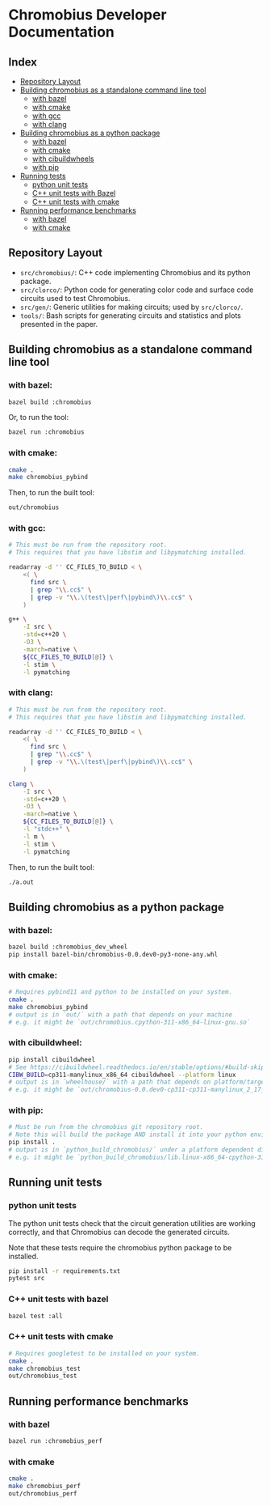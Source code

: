 # Chromobius Developer Documentation

## Index

- [Repository Layout](#Repository_Layout)
- [Building chromobius as a standalone command line tool](#build-cli)
    - [with bazel](#build-cli-bazel)
    - [with cmake](#build-cli-cmake)
    - [with gcc](#build-cli-gcc)
    - [with clang](#build-cli-clang)
- [Building chromobius as a python package](#build-python)
    - [with bazel](#build-python-bazel)
    - [with cmake](#build-python-cmake)
    - [with cibuildwheels](#build-python-cibuildwheels)
    - [with pip](#build-python-pip)
- [Running tests](#test)
    - [python unit tests](#test-python)
    - [C++ unit tests with Bazel](#test-bazel)
    - [C++ unit tests with cmake](#test-cmake)
- [Running performance benchmarks](#perf)
    - [with bazel](#perf-bazel)
    - [with cmake](#perf-cmake)

<a class="anchor" id="Repository_Layout"></a>
## Repository Layout

- `src/chromobius/`: C++ code implementing Chromobius and its python package.
- `src/clorco/`: Python code for generating color code and surface code circuits used to test Chromobius.
- `src/gen/`: Generic utilities for making circuits; used by `src/clorco/`.
- `tools/`: Bash scripts for generating circuits and statistics and plots presented in the paper.

<a class="anchor" id="build-cli"></a>
## Building chromobius as a standalone command line tool

<a class="anchor" id="build-cli-bazel"></a>
### with bazel:

```bash
bazel build :chromobius
```

Or, to run the tool:

```bash
bazel run :chromobius
```

<a class="anchor" id="build-cli-cmake"></a>
### with cmake:

```bash
cmake .
make chromobius_pybind
```

Then, to run the built tool:

```bash
out/chromobius
```

<a class="anchor" id="build-cli-gcc"></a>
### with gcc:

```bash
# This must be run from the repository root.
# This requires that you have libstim and libpymatching installed.

readarray -d '' CC_FILES_TO_BUILD < \
    <( \
      find src \
      | grep "\\.cc$" \
      | grep -v "\\.\(test\|perf\|pybind\)\\.cc$" \
    )

g++ \
    -I src \
    -std=c++20 \
    -O3 \
    -march=native \
    ${CC_FILES_TO_BUILD[@]} \
    -l stim \
    -l pymatching
```

<a class="anchor" id="build-cli-clang"></a>
### with clang:

```bash
# This must be run from the repository root.
# This requires that you have libstim and libpymatching installed.

readarray -d '' CC_FILES_TO_BUILD < \
    <( \
      find src \
      | grep "\\.cc$" \
      | grep -v "\\.\(test\|perf\|pybind\)\\.cc$" \
    )

clang \
    -I src \
    -std=c++20 \
    -O3 \
    -march=native \
    ${CC_FILES_TO_BUILD[@]} \
    -l "stdc++" \
    -l m \
    -l stim \
    -l pymatching
```

Then, to run the built tool:

```bash
./a.out
```

<a class="anchor" id="build-python"></a>
## Building chromobius as a python package

<a class="anchor" id="build-python-bazel"></a>
### with bazel:

```bash
bazel build :chromobius_dev_wheel
pip install bazel-bin/chromobius-0.0.dev0-py3-none-any.whl
```

<a class="anchor" id="build-python-cmake"></a>
### with cmake:

```bash
# Requires pybind11 and python to be installed on your system.
cmake .
make chromobius_pybind
# output is in `out/` with a path that depends on your machine
# e.g. it might be `out/chromobius.cpython-311-x86_64-linux-gnu.so`
```

<a class="anchor" id="build-python-cibuildwheel"></a>
### with cibuildwheel:

```bash
pip install cibuildwheel
# See https://cibuildwheel.readthedocs.io/en/stable/options/#build-skip for CIBW_BUILD values
CIBW_BUILD=cp311-manylinux_x86_64 cibuildwheel --platform linux
# output is in `wheelhouse/` with a path that depends on platform/target
# e.g. it might be `out/chromobius-0.0.dev0-cp311-cp311-manylinux_2_17_x86_64.manylinux2014_x86_64.whl`
```

<a class="anchor" id="build-python-pip"></a>
### with pip:

```bash
# Must be run from the chromobius git repository root.
# Note this will build the package AND install it into your python environment.
pip install .
# output is in `python_build_chromobius/` under a platform dependent directory and filename
# e.g. it might be `python_build_chromobius/lib.linux-x86_64-cpython-311/chromobius.cpython-311-x86_64-linux-gnu.so`
```


<a class="anchor" id="test"></a>
## Running unit tests

<a class="anchor" id="test-python"></a>
### python unit tests

The python unit tests check that the circuit generation utilities
are working correctly, and that Chromobius can decode the generated
circuits.

Note that these tests require the chromobius python package to be installed.

```bash
pip install -r requirements.txt
pytest src
```

<a class="anchor" id="test-bazel"></a>
### C++ unit tests with bazel

```bash
bazel test :all
```

<a class="anchor" id="test-cmake"></a>
### C++ unit tests with cmake

```bash
# Requires googletest to be installed on your system.
cmake .
make chromobius_test
out/chromobius_test
```

<a class="anchor" id="perf"></a>
## Running performance benchmarks

<a class="anchor" id="perf-bazel"></a>
### with bazel

```bash
bazel run :chromobius_perf
```

<a class="anchor" id="perf-cmake"></a>
### with cmake

```bash
cmake .
make chromobius_perf
out/chromobius_perf
```
